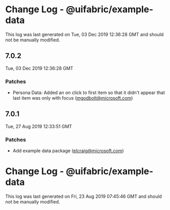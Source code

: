 # Change Log - @uifabric/example-data

This log was last generated on Tue, 03 Dec 2019 12:36:28 GMT and should not be manually modified.

## 7.0.2
Tue, 03 Dec 2019 12:36:28 GMT

### Patches

- Persona Data: Added an on click to first item so that it didn't appear that last item was only with focus (mgodbolt@microsoft.com)
## 7.0.1
Tue, 27 Aug 2019 12:33:51 GMT

### Patches

- Add example data package (elcraig@microsoft.com)
# Change Log - @uifabric/example-data

This log was last generated on Fri, 23 Aug 2019 07:45:46 GMT and should not be manually modified.